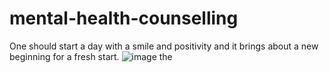 # mental-health-counselling
One  should start a day with a smile and positivity and it brings about a new beginning for a fresh start.
![image](https://github.com/MentorsGroup/mental-health-counselling/assets/145998694/d462102e-5ea0-44b9-9b5d-a7281cedeae5)
the

